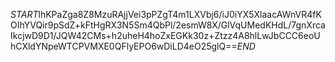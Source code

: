 $START$lhKPaZga8Z8MzuRAjjVei3pPZgT4m1LXVbj6/iJ0iYX5XlaacAWnVR4fKOIhYVQir9pSdZ+kFtHgRX3N5Sm4QbPl/2esmW8X/GlVqUMedKHdL/7gnXrcaIkcjwD9D1/JQW42CMs+h2uheH4hoZxEGKk30z+Ztzz4A8hlLwJbCCC6eoUhCXldYNpeWTCPVMXE0QFlyEPO6wDiLD4eO25glQ==$END$